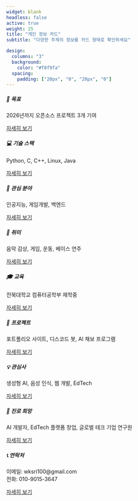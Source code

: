 ```yaml
---
widget: blank
headless: false
active: true
weight: 25
title: "개인 정보 카드"
subtitle: "다양한 주제의 정보를 카드 형태로 확인하세요"

design:
  columns: "3"
  background:
    color: "#f8f9fa"
  spacing:
    padding: ["20px", "0", "20px", "0"]
---
```


<div class="row">
  <div class="col-md-4 mb-4">
    <div class="card widget-card h-100">
      <div class="card-body text-center">
        <h5 class="card-title">🎯 목표</h5>
        <p class="card-text">2026년까지 오픈소스 프로젝트 3개 기여</p>
        <a href="/goal/" class="btn btn-outline-secondary">자세히 보기</a>
      </div>
    </div>
  </div>
  <div class="col-md-4 mb-4">
    <div class="card widget-card h-100">
      <div class="card-body text-center">
        <h5 class="card-title">💻 기술 스택</h5>
        <p class="card-text">Python, C, C++, Linux, Java</p>
        <a href="/about/" class="btn btn-outline-secondary">자세히 보기</a>
      </div>
    </div>
  </div>
  <div class="col-md-4 mb-4">
    <div class="card widget-card h-100">
      <div class="card-body text-center">
        <h5 class="card-title">🔬 관심 분야</h5>
        <p class="card-text">인공지능, 게임개발, 백엔드</p>
        <a href="/about/" class="btn btn-outline-secondary">자세히 보기</a>
      </div>
    </div>
  </div>
  <div class="col-md-4 mb-4">
    <div class="card widget-card h-100">
      <div class="card-body text-center">
        <h5 class="card-title">🎵 취미</h5>
        <p class="card-text">음악 감상, 게임, 운동, 베이스 연주</p>
        <a href="/hobby/" class="btn btn-outline-secondary">자세히 보기</a>
      </div>
    </div>
  </div>
  <div class="col-md-4 mb-4">
    <div class="card widget-card h-100">
      <div class="card-body text-center">
        <h5 class="card-title">🎓 교육</h5>
        <p class="card-text">전북대학교 컴퓨터공학부 재학중</p>
        <a href="/about/" class="btn btn-outline-secondary">자세히 보기</a>
      </div>
    </div>
  </div>
  <div class="col-md-4 mb-4">
    <div class="card widget-card h-100">
      <div class="card-body text-center">
        <h5 class="card-title">🚀 프로젝트</h5>
        <p class="card-text">포트폴리오 사이트, 디스코드 봇, AI 채보 프로그램</p>
        <a href="/project/" class="btn btn-outline-secondary">자세히 보기</a>
      </div>
    </div>
  </div>
  <div class="col-md-4 mb-4">
    <div class="card widget-card h-100">
      <div class="card-body text-center">
        <h5 class="card-title">💡 관심사</h5>
        <p class="card-text">생성형 AI, 음성 인식, 웹 개발, EdTech</p>
        <a href="/goal/" class="btn btn-outline-secondary">자세히 보기</a>
      </div>
    </div>
  </div>
  <div class="col-md-4 mb-4">
    <div class="card widget-card h-100">
      <div class="card-body text-center">
        <h5 class="card-title">🔭 진로 희망</h5>
        <p class="card-text">AI 개발자, EdTech 플랫폼 창업, 글로벌 테크 기업 연구원</p>
        <a href="/goal/" class="btn btn-outline-secondary">자세히 보기</a>
      </div>
    </div>
  </div>
  <div class="col-md-4 mb-4">
    <div class="card widget-card h-100">
      <div class="card-body text-center">
        <h5 class="card-title">📞 연락처</h5>
        <p class="card-text">이메일: wksri100@gmail.com<br>전화: 010-9015-3647</p>
        <a href="/about/" class="btn btn-outline-secondary">자세히 보기</a>
      </div>
    </div>
  </div>
</div>
